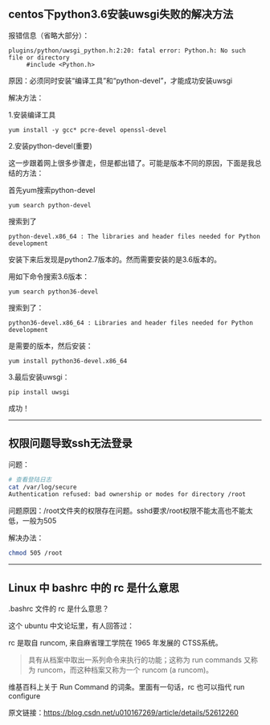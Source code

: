 ## centos下python3.6安装uwsgi失败的解决方法

报错信息（省略大部分）：

```
plugins/python/uwsgi_python.h:2:20: fatal error: Python.h: No such file or directory
     #include <Python.h>
```

原因：必须同时安装“编译工具”和“python-devel”，才能成功安装uwsgi

解决方法：

1.安装编译工具

```
yum install -y gcc* pcre-devel openssl-devel
```

2.安装python-devel(重要)

这一步跟着网上很多步骤走，但是都出错了。可能是版本不同的原因，下面是我总结的方法：

首先yum搜索python-devel

```
yum search python-devel
```

搜索到了

```
python-devel.x86_64 : The libraries and header files needed for Python development
```

安装下来后发现是python2.7版本的。然而需要安装的是3.6版本的。

用如下命令搜索3.6版本：

```
yum search python36-devel
```

搜索到了：

```
python36-devel.x86_64 : Libraries and header files needed for Python development
```

是需要的版本，然后安装：

```
yum install python36-devel.x86_64
```

3.最后安装uwsgi：

```
pip install uwsgi
```

成功！



---

## 权限问题导致ssh无法登录

问题：

~~~sh
# 查看登陆日志
cat /var/log/secure
Authentication refused: bad ownership or modes for directory /root

~~~

问题原因：/root文件夹的权限存在问题。sshd要求/root权限不能太高也不能太低，一般为505

解决办法：

~~~sh
chmod 505 /root
~~~



---

## Linux 中 bashrc 中的 rc 是什么意思


 .bashrc 文件的 rc 是什么意思？

这个 ubuntu 中文论坛里，有人回答过：

rc 是取自 runcom, 来自麻省理工学院在 1965 年发展的 CTSS系统。

> 具有从档案中取出一系列命令来执行的功能；这称为 run commands 又称为 runcom，而这种档案又称为一个 runcom (a runcom)。

维基百科上关于 Run Command 的词条。里面有一句话，rc 也可以指代 run configure

原文链接：https://blog.csdn.net/u010167269/article/details/52612260